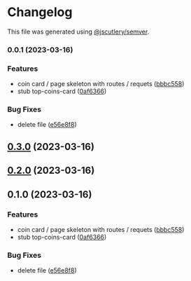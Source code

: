 # Changelog

This file was generated using [@jscutlery/semver](https://github.com/jscutlery/semver).

### 0.0.1 (2023-03-16)


### Features

* coin card / page skeleton with routes / requets ([bbbc558](https://github.com/permafacts/el-cap/commit/bbbc558575223b981a54dea9266157660d90985e))
* stub top-coins-card ([0af6366](https://github.com/permafacts/el-cap/commit/0af63668ea04b913c85cbebcaa79a0759f59a267))


### Bug Fixes

* delete file ([e56e8f8](https://github.com/permafacts/el-cap/commit/e56e8f87dced8dba29721713b7e7548741c37fa9))

## [0.3.0](https://github.com/permafacts/el-cap/compare/top-coins-card-0.2.0...top-coins-card-0.3.0) (2023-03-16)

## [0.2.0](https://github.com/permafacts/el-cap/compare/top-coins-card-0.1.0...top-coins-card-0.2.0) (2023-03-16)

## 0.1.0 (2023-03-16)


### Features

* coin card / page skeleton with routes / requets ([bbbc558](https://github.com/permafacts/el-cap/commit/bbbc558575223b981a54dea9266157660d90985e))
* stub top-coins-card ([0af6366](https://github.com/permafacts/el-cap/commit/0af63668ea04b913c85cbebcaa79a0759f59a267))


### Bug Fixes

* delete file ([e56e8f8](https://github.com/permafacts/el-cap/commit/e56e8f87dced8dba29721713b7e7548741c37fa9))
